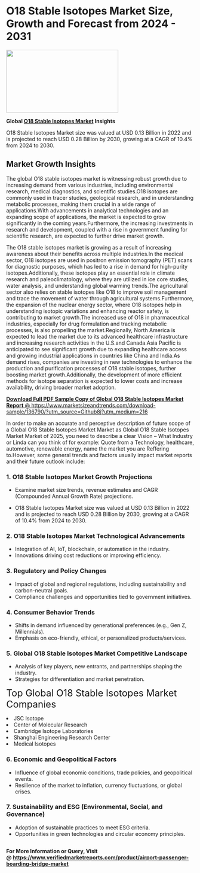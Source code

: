 <H1>O18 Stable Isotopes Market Size, Growth and Forecast from 2024 - 2031</H1><img class="aligncenter size-medium wp-image-584254" src="https://thirdeyenews.in/wp-content/uploads/2024/09/Global-Market-Research-300x168.jpeg" alt="" width="300" height="168" /><p><strong>Global&nbsp;<a href="https://www.marketsizeandtrends.com/download-sample/136790/?utm_source=Github8j?utm_medium=216">O18 Stable Isotopes Market</a> Insights</strong></p><p>O18 Stable Isotopes Market size was valued at USD 0.13 Billion in 2022 and is projected to reach USD 0.28 Billion by 2030, growing at a CAGR of 10.4% from 2024 to 2030.</p><p><h2>Market Growth Insights</h2> <p>The global O18 stable isotopes market is witnessing robust growth due to increasing demand from various industries, including environmental research, medical diagnostics, and scientific studies.O18 isotopes are commonly used in tracer studies, geological research, and in understanding metabolic processes, making them crucial in a wide range of applications.With advancements in analytical technologies and an expanding scope of applications, the market is expected to grow significantly in the coming years.Furthermore, the increasing investments in research and development, coupled with a rise in government funding for scientific research, are expected to further drive market growth.</p> <p><a href="download-sample-link"></a></p> <p>The O18 stable isotopes market is growing as a result of increasing awareness about their benefits across multiple industries.In the medical sector, O18 isotopes are used in positron emission tomography (PET) scans for diagnostic purposes, which has led to a rise in demand for high-purity isotopes.Additionally, these isotopes play an essential role in climate research and paleoclimatology, where they are utilized in ice core studies, water analysis, and understanding global warming trends.The agricultural sector also relies on stable isotopes like O18 to improve soil management and trace the movement of water through agricultural systems.Furthermore, the expansion of the nuclear energy sector, where O18 isotopes help in understanding isotopic variations and enhancing reactor safety, is contributing to market growth.The increased use of O18 in pharmaceutical industries, especially for drug formulation and tracking metabolic processes, is also propelling the market.Regionally, North America is expected to lead the market due to its advanced healthcare infrastructure and increasing research activities in the U.S.and Canada.Asia Pacific is anticipated to see significant growth due to expanding healthcare access and growing industrial applications in countries like China and India.As demand rises, companies are investing in new technologies to enhance the production and purification processes of O18 stable isotopes, further boosting market growth.Additionally, the development of more efficient methods for isotope separation is expected to lower costs and increase availability, driving broader market adoption.</p> <p><a href="get-more-link"></p><p><span class=""><strong>Download Full PDF Sample Copy of Global O18 Stable Isotopes Market Report</strong> @ <a href="https://www.marketsizeandtrends.com/download-sample/136790/?utm_source=Github8j?utm_medium=216" target="_blank">https://www.marketsizeandtrends.com/download-sample/136790/?utm_source=Github8j?utm_medium=216</a></span></p><p>In order to make an accurate and perceptive description of future scope of a Global&nbsp;O18 Stable Isotopes Market Market as Global&nbsp;O18 Stable Isotopes Market Market of 2025, you need to describe a clear Vision &ndash; What Industry or Linda can you think of for example: Quote from a Technology, healthcare, automotive, renewable energy, name the market you are Reffering to.However, some general trends and factors usually impact market reports and their future outlook include:</p><h3>1.&nbsp;<strong>O18 Stable Isotopes Market Growth Projections</strong></h3><ul><li>Examine market size trends, revenue estimates and CAGR (Compounded Annual Growth Rate) projections.</li><li><p>O18 Stable Isotopes Market size was valued at USD 0.13 Billion in 2022 and is projected to reach USD 0.28 Billion by 2030, growing at a CAGR of 10.4% from 2024 to 2030.</p></li></ul><h3>2.&nbsp;<strong>O18 Stable Isotopes Market Technological Advancements</strong></h3><ul><li>Integration of AI, IoT, blockchain, or automation in the industry.</li><li>Innovations driving cost reductions or improving efficiency.</li></ul><h3>3.&nbsp;<strong>Regulatory and Policy Changes</strong></h3><ul><li>Impact of global and regional regulations, including sustainability and carbon-neutral goals.</li><li>Compliance challenges and opportunities tied to government initiatives.</li></ul><h3>4.&nbsp;<strong>Consumer Behavior Trends</strong></h3><ul><li>Shifts in demand influenced by generational preferences (e.g., Gen Z, Millennials).</li><li>Emphasis on eco-friendly, ethical, or personalized products/services.</li></ul><h3>5.&nbsp;<strong>Global O18 Stable Isotopes Market Competitive Landscape</strong></h3><ul><li>Analysis of key players, new entrants, and partnerships shaping the industry.</li><li>Strategies for differentiation and market penetration.</li></ul><p data-pm-slice="1 1 []"><span style="color: inherit; font-family: inherit; font-size: 25px;">Top Global O18 Stable Isotopes Market Companies</span></p><div class="" data-test-id=""><p><li>JSC Isotope</li><li> Center of Molecular Research</li><li> Cambridge Isotope Laboratories</li><li> Shanghai Engineering Research Center</li><li> Medical Isotopes</li></p></div><h3>6.&nbsp;<strong>Economic and Geopolitical Factors</strong></h3><ul><li>Influence of global economic conditions, trade policies, and geopolitical events.</li><li>Resilience of the market to inflation, currency fluctuations, or global crises.</li></ul><h3>7.&nbsp;<strong>Sustainability and ESG (Environmental, Social, and Governance)</strong></h3><ul><li>Adoption of sustainable practices to meet ESG criteria.</li><li>Opportunities in green technologies and circular economy principles.</li></ul><h2><strong style="font-size: 14px;">For More Information or Query, Visit @&nbsp;</strong><a style="background-color: #ffffff; font-size: 14px;" href="https://www.marketsizeandtrends.com/report/o18-stable-isotopes-market/" target="_blank">https://www.verifiedmarketreports.com/product/airport-passenger-boarding-bridge-market</a></h2>